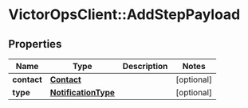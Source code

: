 # VictorOpsClient::AddStepPayload

## Properties

| Name        | Type                                        | Description | Notes      |
| ----------- | ------------------------------------------- | ----------- | ---------- |
| **contact** | [**Contact**](Contact.md)                   |             | [optional] |
| **type**    | [**NotificationType**](NotificationType.md) |             | [optional] |
